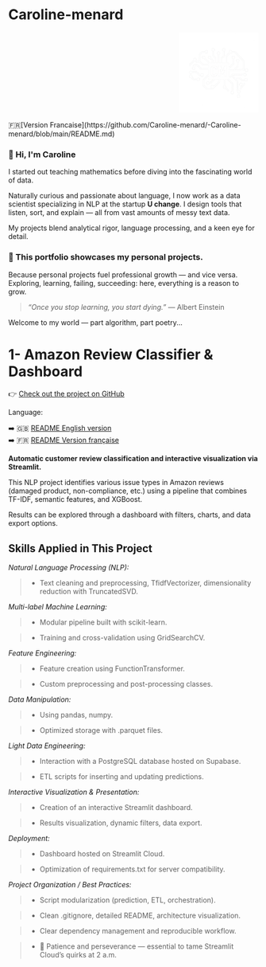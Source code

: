 # Caroline-menard
<p align="right">
  <img src="https://github.com/Caroline-menard/-Caroline-menard/blob/main/logo_blanc.png?raw=true" alt="Logo Caroline Ménard" width="160">
</p>
🇫🇷[Version Francaise](https://github.com/Caroline-menard/-Caroline-menard/blob/main/README.md)

### 👋 Hi, I'm Caroline

I started out teaching mathematics before diving into the fascinating world of data.

Naturally curious and passionate about language, I now work as a data scientist specializing in NLP at the startup **U change**.
I design tools that listen, sort, and explain — all from vast amounts of messy text data.

My projects blend analytical rigor, language processing, and a keen eye for detail.
### 🧪 This portfolio showcases my personal projects.

Because personal projects fuel professional growth — and vice versa.
Exploring, learning, failing, succeeding: here, everything is a reason to grow.

  > *“Once you stop learning, you start dying.”*
  >  — Albert Einstein

Welcome to my world — part algorithm, part poetry...

# 1- Amazon Review Classifier & Dashboard

👉 [Check out the project on GitHub](https://github.com/Caroline-menard/amazon_review_classifier_and_Dashboard)

Language:

➡️ 🇬🇧 [README English version](https://github.com/Caroline-menard/amazon_review_classifier_and_Dashboard/blob/main/README.en.md)  
➡️ 🇫🇷 [README Version française](https://github.com/Caroline-menard/amazon_review_classifier_and_Dashboard/blob/main/README.md)

**Automatic customer review classification and interactive visualization via Streamlit.**

This NLP project identifies various issue types in Amazon reviews (damaged product, non-compliance, etc.) using a pipeline that combines TF-IDF, semantic features, and XGBoost.

Results can be explored through a dashboard with filters, charts, and data export options.

## Skills Applied in This Project

*Natural Language Processing (NLP):*

  > - Text cleaning and preprocessing, TfidfVectorizer, dimensionality reduction with TruncatedSVD.

*Multi-label Machine Learning:*

  > - Modular pipeline built with scikit-learn.<br>

  > - Training and cross-validation using GridSearchCV.

*Feature Engineering:*

  > - Feature creation using FunctionTransformer.<br>

  > - Custom preprocessing and post-processing classes.

*Data Manipulation:*

  > - Using pandas, numpy.<br>

  > - Optimized storage with .parquet files.

*Light Data Engineering:*

  > - Interaction with a PostgreSQL database hosted on Supabase.<br>

  > - ETL scripts for inserting and updating predictions.

*Interactive Visualization & Presentation:*

  > - Creation of an interactive Streamlit dashboard.<br>

  > - Results visualization, dynamic filters, data export.

*Deployment:*

  > - Dashboard hosted on Streamlit Cloud.<br>

  > - Optimization of requirements.txt for server compatibility.

*Project Organization / Best Practices:*

  > - Script modularization (prediction, ETL, orchestration).<br>

  > - Clean .gitignore, detailed README, architecture visualization.<br>

  > - Clear dependency management and reproducible workflow.<br>

  > - 🧘 Patience and perseverance — essential to tame Streamlit Cloud’s quirks at 2 a.m.
